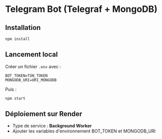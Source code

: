 # Telegram Bot (Telegraf + MongoDB)

## Installation

```bash
npm install
```

## Lancement local

Créer un fichier `.env` avec :

```
BOT_TOKEN=TON_TOKEN
MONGODB_URI=URI_MONGODB
```

Puis :

```bash
npm start
```

## Déploiement sur Render

- Type de service : **Background Worker**
- Ajouter les variables d'environnement BOT_TOKEN et MONGODB_URI
